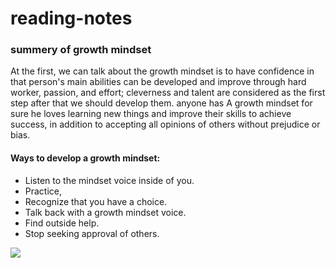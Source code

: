 # reading-notes
### summery of  growth mindset 
At the first, we can talk about the growth mindset is to have confidence in that person's main abilities can be developed and improve through hard worker, passion, and effort; cleverness and talent are considered as the first step after that we should develop them. anyone has A growth mindset for sure he loves learning new things and improve their skills to achieve success, in addition to accepting all opinions of others without prejudice or bias.
#### Ways to develop a growth mindset:
* Listen to the mindset voice inside of you.
* Practice,
* Recognize that you have a choice.
* Talk back with a growth mindset voice.
* Find outside help.
* Stop seeking approval of others.


![](https://sites.dartmouth.edu/learning/files/2017/05/Growth-Mindset_Copyright-Big-Change1.jpg)
